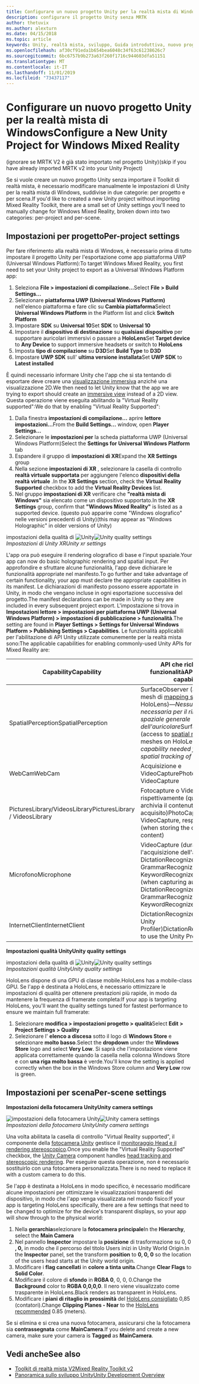 ```yaml
---
title: Configurare un nuovo progetto Unity per la realtà mista di Windows
description: configurare il progetto Unity senza MRTK
author: thetuvix
ms.author: alexturn
ms.date: 04/15/2018
ms.topic: article
keywords: Unity, realtà mista, sviluppo, Guida introduttiva, nuovo progetto
ms.openlocfilehash: af30cf91eda1b654bea6048c34f63c61238626c7
ms.sourcegitcommit: 6bc6757b9b273a63f260f1716c944603dfa51151
ms.translationtype: MT
ms.contentlocale: it-IT
ms.lasthandoff: 11/01/2019
ms.locfileid: "73437117"
---
```

# <a name="configure-a-new-unity-project-for-windows-mixed-reality"></a><span data-ttu-id="a521f-104">Configurare un nuovo progetto Unity per la realtà mista di Windows</span><span class="sxs-lookup"><span data-stu-id="a521f-104">Configure a New Unity Project for Windows Mixed Reality</span></span> 

<span data-ttu-id="a521f-105">(ignorare se MRTK V2 è già stato importato nel progetto Unity)</span><span class="sxs-lookup"><span data-stu-id="a521f-105">(skip if you have already imported MRTK v2 into your Unity Project)</span></span>

<span data-ttu-id="a521f-106">Se si vuole creare un nuovo progetto Unity senza importare il Toolkit di realtà mista, è necessario modificare manualmente le impostazioni di Unity per la realtà mista di Windows, suddivise in due categorie: per progetto e per scena.</span><span class="sxs-lookup"><span data-stu-id="a521f-106">If you'd like to created a new Unity project without importing Mixed Reality Toolkit, there are a small set of Unity settings you'll need to manually change for Windows Mixed Reality, broken down into two categories: per-project and per-scene.</span></span>

## <a name="per-project-settings"></a><span data-ttu-id="a521f-107">Impostazioni per progetto</span><span class="sxs-lookup"><span data-stu-id="a521f-107">Per-project settings</span></span>

<span data-ttu-id="a521f-108">Per fare riferimento alla realtà mista di Windows, è necessario prima di tutto impostare il progetto Unity per l'esportazione come app piattaforma UWP (Universal Windows Platform):</span><span class="sxs-lookup"><span data-stu-id="a521f-108">To target Windows Mixed Reality, you first need to set your Unity project to export as a Universal Windows Platform app:</span></span> 
1. <span data-ttu-id="a521f-109">Seleziona **File > impostazioni di compilazione...**</span><span class="sxs-lookup"><span data-stu-id="a521f-109">Select **File > Build Settings...**</span></span>
2. <span data-ttu-id="a521f-110">Selezionare **piattaforma UWP (Universal Windows Platform)** nell'elenco piattaforma e fare clic su **Cambia piattaforma**</span><span class="sxs-lookup"><span data-stu-id="a521f-110">Select **Universal Windows Platform** in the Platform list and click **Switch Platform**</span></span>
3. <span data-ttu-id="a521f-111">Impostare **SDK** su **Universal 10**</span><span class="sxs-lookup"><span data-stu-id="a521f-111">Set **SDK** to **Universal 10**</span></span>
4. <span data-ttu-id="a521f-112">Impostare il **dispositivo di destinazione** su **qualsiasi dispositivo** per supportare auricolari immersivi o passare a **HoloLens**</span><span class="sxs-lookup"><span data-stu-id="a521f-112">Set **Target device** to **Any Device** to support immersive headsets or switch to **HoloLens**</span></span>
5. <span data-ttu-id="a521f-113">Imposta **tipo di compilazione** su **D3D**</span><span class="sxs-lookup"><span data-stu-id="a521f-113">Set **Build Type** to **D3D**</span></span>
6. <span data-ttu-id="a521f-114">Impostare **UWP SDK** sull' **ultima versione installata**</span><span class="sxs-lookup"><span data-stu-id="a521f-114">Set **UWP SDK** to **Latest installed**</span></span>

<span data-ttu-id="a521f-115">È quindi necessario informare Unity che l'app che si sta tentando di esportare deve creare una [visualizzazione immersiva](app-views.md) anziché una visualizzazione 2D.</span><span class="sxs-lookup"><span data-stu-id="a521f-115">We then need to let Unity know that the app we are trying to export should create an [immersive view](app-views.md) instead of a 2D view.</span></span> <span data-ttu-id="a521f-116">Questa operazione viene eseguita abilitando la "Virtual Reality supported":</span><span class="sxs-lookup"><span data-stu-id="a521f-116">We do that by enabling "Virtual Reality Supported":</span></span>
1. <span data-ttu-id="a521f-117">Dalla finestra **impostazioni di compilazione...** aprire **lettore impostazioni...**</span><span class="sxs-lookup"><span data-stu-id="a521f-117">From the **Build Settings...** window, open **Player Settings...**</span></span>
2. <span data-ttu-id="a521f-118">Selezionare le **impostazioni per** la scheda piattaforma UWP (Universal Windows Platform)</span><span class="sxs-lookup"><span data-stu-id="a521f-118">Select the **Settings for Universal Windows Platform** tab</span></span>
3. <span data-ttu-id="a521f-119">Espandere il gruppo di **impostazioni di XR**</span><span class="sxs-lookup"><span data-stu-id="a521f-119">Expand the **XR Settings** group</span></span>
4. <span data-ttu-id="a521f-120">Nella sezione **impostazioni di XR** , selezionare la casella di controllo **realtà virtuale supportata** per aggiungere l'elenco **dispositivi della realtà virtuale** .</span><span class="sxs-lookup"><span data-stu-id="a521f-120">In the **XR Settings** section, check the **Virtual Reality Supported** checkbox to add the **Virtual Reality Devices** list.</span></span>
5. <span data-ttu-id="a521f-121">Nel gruppo **impostazioni di XR** verificare che **"realtà mista di Windows"** sia elencato come un dispositivo supportato.</span><span class="sxs-lookup"><span data-stu-id="a521f-121">In the **XR Settings** group, confirm that **"Windows Mixed Reality"** is listed as a supported device.</span></span> <span data-ttu-id="a521f-122">(questo può apparire come "Windows olografico" nelle versioni precedenti di Unity)</span><span class="sxs-lookup"><span data-stu-id="a521f-122">(this may appear as "Windows Holographic" in older versions of Unity)</span></span>

<span data-ttu-id="a521f-123">impostazioni della qualità di ![Unity](images/getting-started-unity-quality-settings.jpg)</span><span class="sxs-lookup"><span data-stu-id="a521f-123">![Unity quality settings](images/getting-started-unity-quality-settings.jpg)</span></span><br>
<span data-ttu-id="a521f-124">*Impostazioni di Unity XR*</span><span class="sxs-lookup"><span data-stu-id="a521f-124">*Unity xr settings*</span></span>

<span data-ttu-id="a521f-125">L'app ora può eseguire il rendering olografico di base e l'input spaziale.</span><span class="sxs-lookup"><span data-stu-id="a521f-125">Your app can now do basic holographic rendering and spatial input.</span></span> <span data-ttu-id="a521f-126">Per approfondire e sfruttare alcune funzionalità, l'app deve dichiarare le funzionalità appropriate nel manifesto.</span><span class="sxs-lookup"><span data-stu-id="a521f-126">To go further and take advantage of certain functionality, your app must declare the appropriate capabilities in its manifest.</span></span> <span data-ttu-id="a521f-127">Le dichiarazioni di manifesto possono essere apportate in Unity, in modo che vengano incluse in ogni esportazione successiva del progetto.</span><span class="sxs-lookup"><span data-stu-id="a521f-127">The manifest declarations can be made in Unity so they are included in every subsequent project export.</span></span> <span data-ttu-id="a521f-128">L'impostazione si trova in **Impostazioni lettore > impostazioni per piattaforma UWP (Universal Windows Platform) > impostazioni di pubblicazione > funzionalità**.</span><span class="sxs-lookup"><span data-stu-id="a521f-128">The setting are found in **Player Settings > Settings for Universal Windows Platform > Publishing Settings > Capabilities**.</span></span> <span data-ttu-id="a521f-129">Le funzionalità applicabili per l'abilitazione di API Unity utilizzate comunemente per la realtà mista sono:</span><span class="sxs-lookup"><span data-stu-id="a521f-129">The applicable capabilities for enabling commonly-used Unity APIs for Mixed Reality are:</span></span>

|  <span data-ttu-id="a521f-130">Capability</span><span class="sxs-lookup"><span data-stu-id="a521f-130">Capability</span></span>  |  <span data-ttu-id="a521f-131">API che richiedono funzionalità</span><span class="sxs-lookup"><span data-stu-id="a521f-131">APIs requiring capability</span></span> | 
|----------|----------|
|  <span data-ttu-id="a521f-132">SpatialPerception</span><span class="sxs-lookup"><span data-stu-id="a521f-132">SpatialPerception</span></span>  |  <span data-ttu-id="a521f-133">SurfaceObserver (accesso ai mesh di [mapping spaziale](spatial-mapping.md) in HoloLens)&mdash;*Nessuna funzionalità necessaria per il rilevamento spaziale generale dell'auricolare*</span><span class="sxs-lookup"><span data-stu-id="a521f-133">SurfaceObserver (access to [spatial mapping](spatial-mapping.md) meshes on HoloLens)&mdash;*No capability needed for general spatial tracking of the headset*</span></span> | 
|  <span data-ttu-id="a521f-134">WebCam</span><span class="sxs-lookup"><span data-stu-id="a521f-134">WebCam</span></span>  |  <span data-ttu-id="a521f-135">Acquisizione e VideoCapture</span><span class="sxs-lookup"><span data-stu-id="a521f-135">PhotoCapture and VideoCapture</span></span> | 
|  <span data-ttu-id="a521f-136">PicturesLibrary/VideosLibrary</span><span class="sxs-lookup"><span data-stu-id="a521f-136">PicturesLibrary / VideosLibrary</span></span>  |  <span data-ttu-id="a521f-137">Fotocapture o VideoCapture, rispettivamente (quando si archivia il contenuto acquisito)</span><span class="sxs-lookup"><span data-stu-id="a521f-137">PhotoCapture or VideoCapture, respectively (when storing the captured content)</span></span> | 
|  <span data-ttu-id="a521f-138">Microfono</span><span class="sxs-lookup"><span data-stu-id="a521f-138">Microphone</span></span>  |  <span data-ttu-id="a521f-139">VideoCapture (durante l'acquisizione dell'audio), DictationRecognizer, GrammarRecognizer e KeywordRecognizer</span><span class="sxs-lookup"><span data-stu-id="a521f-139">VideoCapture (when capturing audio), DictationRecognizer, GrammarRecognizer, and KeywordRecognizer</span></span> | 
|  <span data-ttu-id="a521f-140">InternetClient</span><span class="sxs-lookup"><span data-stu-id="a521f-140">InternetClient</span></span>  |  <span data-ttu-id="a521f-141">DictationRecognizer (e per usare Unity Profiler)</span><span class="sxs-lookup"><span data-stu-id="a521f-141">DictationRecognizer (and to use the Unity Profiler)</span></span> | 

<span data-ttu-id="a521f-142">**Impostazioni qualità Unity**</span><span class="sxs-lookup"><span data-stu-id="a521f-142">**Unity quality settings**</span></span>

<span data-ttu-id="a521f-143">impostazioni della qualità di ![Unity](images/getting-started-unity-quality-settings.jpg)</span><span class="sxs-lookup"><span data-stu-id="a521f-143">![Unity quality settings](images/getting-started-unity-quality-settings.jpg)</span></span><br>
<span data-ttu-id="a521f-144">*Impostazioni qualità Unity*</span><span class="sxs-lookup"><span data-stu-id="a521f-144">*Unity quality settings*</span></span>

<span data-ttu-id="a521f-145">HoloLens dispone di una GPU di classe mobile.</span><span class="sxs-lookup"><span data-stu-id="a521f-145">HoloLens has a mobile-class GPU.</span></span> <span data-ttu-id="a521f-146">Se l'app è destinata a HoloLens, è necessario ottimizzare le impostazioni di qualità per ottenere prestazioni più rapide, in modo da mantenere la frequenza di framerate completa:</span><span class="sxs-lookup"><span data-stu-id="a521f-146">If your app is targeting HoloLens, you'll want the quality settings tuned for fastest performance to ensure we maintain full framerate:</span></span>
1. <span data-ttu-id="a521f-147">Selezionare **modifica > impostazioni progetto > qualità**</span><span class="sxs-lookup"><span data-stu-id="a521f-147">Select **Edit > Project Settings > Quality**</span></span>
2. <span data-ttu-id="a521f-148">Selezionare l' **elenco a discesa** sotto il logo di **Windows Store** e selezionare **molto basso**.</span><span class="sxs-lookup"><span data-stu-id="a521f-148">Select the **dropdown** under the **Windows Store** logo and select **Very Low**.</span></span> <span data-ttu-id="a521f-149">Si saprà che l'impostazione viene applicata correttamente quando la casella nella colonna Windows Store e con **una riga molto bassa** è verde.</span><span class="sxs-lookup"><span data-stu-id="a521f-149">You'll know the setting is applied correctly when the box in the Windows Store column and **Very Low** row is green.</span></span>

## <a name="per-scene-settings"></a><span data-ttu-id="a521f-150">Impostazioni per scena</span><span class="sxs-lookup"><span data-stu-id="a521f-150">Per-scene settings</span></span>

<span data-ttu-id="a521f-151">**Impostazioni della fotocamera Unity**</span><span class="sxs-lookup"><span data-stu-id="a521f-151">**Unity camera settings**</span></span>

<span data-ttu-id="a521f-152">![impostazioni della fotocamera Unity](images/Unitycamerasettings.png)</span><span class="sxs-lookup"><span data-stu-id="a521f-152">![Unity camera settings](images/Unitycamerasettings.png)</span></span><br>
<span data-ttu-id="a521f-153">*Impostazioni della fotocamera Unity*</span><span class="sxs-lookup"><span data-stu-id="a521f-153">*Unity camera settings*</span></span>

<span data-ttu-id="a521f-154">Una volta abilitata la casella di controllo "Virtual Reality supported", il componente della [fotocamera Unity](camera-in-unity.md) gestisce il [monitoraggio Head e il rendering stereoscopico](rendering.md).</span><span class="sxs-lookup"><span data-stu-id="a521f-154">Once you enable the "Virtual Reality Supported" checkbox, the [Unity Camera](camera-in-unity.md) component handles [head tracking and stereoscopic rendering](rendering.md).</span></span> <span data-ttu-id="a521f-155">Per eseguire questa operazione, non è necessario sostituirlo con una fotocamera personalizzata.</span><span class="sxs-lookup"><span data-stu-id="a521f-155">There is no need to replace it with a custom camera to do this.</span></span>

<span data-ttu-id="a521f-156">Se l'app è destinata a HoloLens in modo specifico, è necessario modificare alcune impostazioni per ottimizzare le visualizzazioni trasparenti del dispositivo, in modo che l'app venga visualizzata nel mondo fisico:</span><span class="sxs-lookup"><span data-stu-id="a521f-156">If your app is targeting HoloLens specifically, there are a few settings that need to be changed to optimize for the device's transparent displays, so your app will show through to the physical world:</span></span>
1. <span data-ttu-id="a521f-157">Nella **gerarchia**selezionare la **fotocamera principale**</span><span class="sxs-lookup"><span data-stu-id="a521f-157">In the **Hierarchy**, select the **Main Camera**</span></span>
2. <span data-ttu-id="a521f-158">Nel pannello **Inspector** impostare la **posizione** di trasformazione su 0, 0 **, 0,** in modo che il percorso del titolo Users inizi in Unity World Origin.</span><span class="sxs-lookup"><span data-stu-id="a521f-158">In the **Inspector** panel, set the transform **position** to **0, 0, 0** so the location of the users head starts at the Unity world origin.</span></span>
3. <span data-ttu-id="a521f-159">Modificare i **flag cancellati** in **colore a tinta unita**.</span><span class="sxs-lookup"><span data-stu-id="a521f-159">Change **Clear Flags** to **Solid Color**.</span></span>
4. <span data-ttu-id="a521f-160">Modificare il colore di **sfondo** in **RGBA 0**, 0, 0, 0.</span><span class="sxs-lookup"><span data-stu-id="a521f-160">Change the **Background** color to **RGBA 0,0,0,0**.</span></span> <span data-ttu-id="a521f-161">Il nero viene visualizzato come trasparente in HoloLens.</span><span class="sxs-lookup"><span data-stu-id="a521f-161">Black renders as transparent in HoloLens.</span></span>
5. <span data-ttu-id="a521f-162">Modificare i **piani di ritaglio in prossimità** del [HoloLens consigliato](camera-in-unity.md#clip-planes) 0,85 (contatori).</span><span class="sxs-lookup"><span data-stu-id="a521f-162">Change **Clipping Planes - Near** to the [HoloLens recommended](camera-in-unity.md#clip-planes) 0.85 (meters).</span></span>

<span data-ttu-id="a521f-163">Se si elimina e si crea una nuova fotocamera, assicurarsi che la fotocamera sia **contrassegnata** come **MainCamera**.</span><span class="sxs-lookup"><span data-stu-id="a521f-163">If you delete and create a new camera, make sure your camera is **Tagged** as **MainCamera**.</span></span>


## <a name="see-also"></a><span data-ttu-id="a521f-164">Vedi anche</span><span class="sxs-lookup"><span data-stu-id="a521f-164">See also</span></span>
* [<span data-ttu-id="a521f-165">Toolkit di realtà mista V2</span><span class="sxs-lookup"><span data-stu-id="a521f-165">Mixed Reality Toolkit v2</span></span>](mrtk-getting-started.md)
* [<span data-ttu-id="a521f-166">Panoramica sullo sviluppo Unity</span><span class="sxs-lookup"><span data-stu-id="a521f-166">Unity Development Overview</span></span>](unity-development-overview.md)
